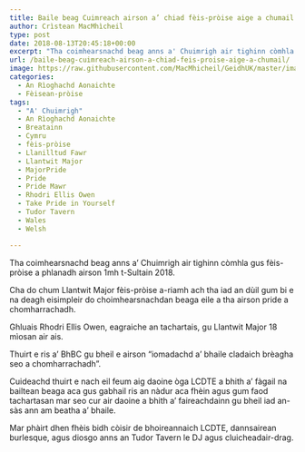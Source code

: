 ```yaml
---
title: Baile beag Cuimreach airson a’ chiad fèis-pròise aige a chumail
author: Crìstean MacMhìcheil
type: post
date: 2018-08-13T20:45:18+00:00
excerpt: "Tha coimhearsnachd beag anns a' Chuimrigh air tighinn còmhla gus fèis-pròise a phlanadh air 1mh t-Sultain 2018."
url: /baile-beag-cuimreach-airson-a-chiad-feis-proise-aige-a-chumail/
image: https://raw.githubusercontent.com/MacMhicheil/GeidhUK/master/images/.jpg
categories:
  - An Rìoghachd Aonaichte
  - Fèisean-pròise
tags:
  - "A' Chuimrigh"
  - An Rìoghachd Aonaichte
  - Breatainn
  - Cymru
  - fèis-pròise
  - Llanilltud Fawr
  - Llantwit Major
  - MajorPride
  - Pride
  - Pride Mawr
  - Rhodri Ellis Owen
  - Take Pride in Yourself
  - Tudor Tavern
  - Wales
  - Welsh

---
```

Tha coimhearsnachd beag anns a&#8217; Chuimrigh air tighinn còmhla gus fèis-pròise a phlanadh airson 1mh t-Sultain 2018.

Cha do chum Llantwit Major fèis-pròise a-riamh ach tha iad an dùil gum bi e na deagh eisimpleir do choimhearsnachdan beaga eile a tha airson pride a chomharrachadh.

Ghluais Rhodri Ellis Owen, eagraiche an tachartais, gu Llantwit Major 18 mìosan air ais.

Thuirt e ris a&#8217; BhBC gu bheil e airson &#8220;iomadachd a&#8217; bhaile cladaich brèagha seo a chomharrachadh&#8221;.

Cuideachd thuirt e nach eil feum aig daoine òga LCDTE a bhith a&#8217; fàgail na bailtean beaga aca gus gabhail ris an nàdur aca fhèin agus gum faod tachartasan mar seo cur air daoine a bhith a&#8217; faireachdainn gu bheil iad an-sàs ann am beatha a&#8217; bhaile.

Mar phàirt dhen fhèis bidh còisir de bhoireannaich LCDTE, dannsairean burlesque, agus diosgo anns an Tudor Tavern le DJ agus cluicheadair-drag.
